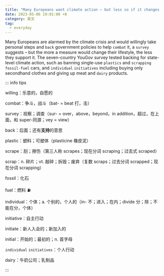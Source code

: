 ```yaml
---
title: "Many Europeans want climate action – but less so if it changes their lifestyle"
date: 2023-05-06 19:01:00 +8
category: 英文
tag:
  - everyday
---
```


Many Europeans are alarmed by the climate crisis and would willingly take personal steps and `back` government policies to help `combat` it, a `survey` suggests – but the more a measure would change their lifestyle, the less they support it. The seven-country YouGov survey tested backing for state-level climate action, such as banning single-use `plastics` and `scrapping` `fossil-fuel` cars, and `individual` `initiatives` including buying only secondhand clothes and giving up meat and `dairy` products.

::: info tips

willing：乐意的，自愿的

combat：争斗，战斗（bat- = beat 打，击）

survey：视察；调查（sur- = over，above，beyond，in addition，超过，在上面，和 super-同源；vey = view）

back：后面；还有**支持**的意思

plastic：塑料；可塑体（plasticine 橡皮泥）

scrape：刮；擦伤（第三人称 scrapes；现在分词 scraping；过去式 scraped）

scrap：n. 碎片；vt. 敲碎；拆毁；废弃（复数 scraps；过去分词 scrapped；现在分词 scrapping）

fossil：化石

fuel：燃料 ⛽️

individual：个体；a. 个别的，个人的（in- 不；进入；在内；divide 分；除；不能在分，个体）

initiative：自主行动

initiate：新人入会的；新加入的

initial：开始的；最初的；n. 首字母

`individual` `initiatives`：个人行动

dairy：牛奶公司；乳制品

:::
